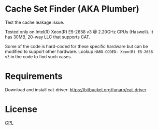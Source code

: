 # Cache Set Finder (AKA Plumber)

Test the cache leakage issue.

Tested only on Intel(R) Xeon(R) E5-2658 v3 @ 2.20GHz CPUs (Haswell).
It has 30MB, 20-way LLC that supports CAT.

Some of the code is hard-coded for these specific hardware but can be modified to support other hardware.
Lookup `HARD-CODED: Xeon(R) E5-2658 v3` in the code to find such cases.

# Requirements

Download and install cat-driver: https://bitbucket.org/funaro/cat-driver


# License
[GPL](LICENSE.txt)